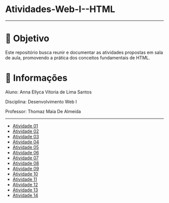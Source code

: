 # Atividades-Web-I--HTML
---

# 🎯 Objetivo
Este repositório busca reunir e documentar as atividades propostas em sala de aula, promovendo a prática dos conceitos fundamentais de HTML.

# 📌 Informações
Aluno: Anna Ellyca Vitoria de Lima Santos 

Disciplina: Desenvolvimento Web I

Professor: Thomaz Maia De Almeida

---

- [Atividade 01]( https://annaellycavitoria.github.io/Atividade-01/)
- [Atividade 02](https://annaellycavitoria.github.io/Atividade-02/)
- [Atividade 03]( https://annaellycavitoria.github.io/Atividade-03/)
- [Atividade 04]( https://annaellycavitoria.github.io/Atividade-04/)
- [Atividade 05](https://annaellycavitoria.github.io/Atividade-05/)
- [Atividade 06]( https://annaellycavitoria.github.io/Atividade-06/)
- [Atividade 07]( https://annaellycavitoria.github.io/Atividade-07/)
- [Atividade 08]( https://annaellycavitoria.github.io/Atividade-08/)
- [Atividade 09]( https://annaellycavitoria.github.io/Atividade-09/)
- [Atividade 10](https://annaellycavitoria.github.io/Atividade-10/)
- [Atividade 11]( https://annaellycavitoria.github.io/Atividade-11/)
- [Atividade 12]( https://annaellycavitoria.github.io/Atividade-12/)
- [Atividade 13]( https://annaellycavitoria.github.io/Atividade-13/)
- [Atividade 14]( https://annaellycavitoria.github.io/Atividade-14/)
